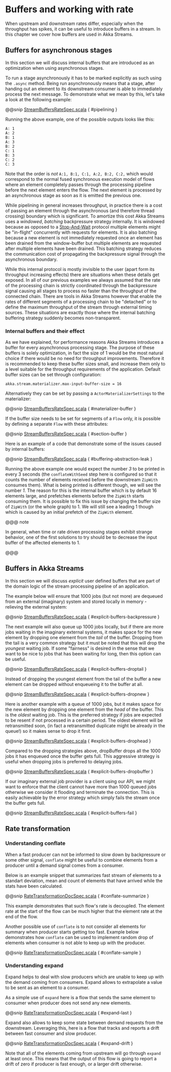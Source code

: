 <a id="stream-rate-scala"></a>
# Buffers and working with rate

When upstream and downstream rates differ, especially when the throughput has spikes, it can be useful to introduce
buffers in a stream. In this chapter we cover how buffers are used in Akka Streams.

<a id="async-stream-buffers-scala"></a>
## Buffers for asynchronous stages

In this section we will discuss internal buffers that are introduced as an optimization when using asynchronous stages.

To run a stage asynchronously it has to be marked explicitly as such using the `.async` method. Being run
asynchronously means that a stage, after handing out an element to its downstream consumer is able to immediately
process the next message. To demonstrate what we mean by this, let's take a look at the following example:

@@snip [StreamBuffersRateSpec.scala](../code/docs/stream/StreamBuffersRateSpec.scala) { #pipelining }

Running the above example, one of the possible outputs looks like this:

```
A: 1
A: 2
B: 1
A: 3
B: 2
C: 1
B: 3
C: 2
C: 3
```

Note that the order is *not* `A:1, B:1, C:1, A:2, B:2, C:2,` which would correspond to the normal fused synchronous
execution model of flows where an element completely passes through the processing pipeline before the next element
enters the flow. The next element is processed by an asynchronous stage as soon as it is emitted the previous one.

While pipelining in general increases throughput, in practice there is a cost of passing an element through the
asynchronous (and therefore thread crossing) boundary which is significant. To amortize this cost Akka Streams uses
a *windowed*, *batching* backpressure strategy internally. It is windowed because as opposed to a [Stop-And-Wait](https://en.wikipedia.org/wiki/Stop-and-wait_ARQ)
protocol multiple elements might be "in-flight" concurrently with requests for elements. It is also batching because
a new element is not immediately requested once an element has been drained from the window-buffer but multiple elements
are requested after multiple elements have been drained. This batching strategy reduces the communication cost of
propagating the backpressure signal through the asynchronous boundary.

While this internal protocol is mostly invisible to the user (apart form its throughput increasing effects) there are
situations when these details get exposed. In all of our previous examples we always assumed that the rate of the
processing chain is strictly coordinated through the backpressure signal causing all stages to process no faster than
the throughput of the connected chain. There are tools in Akka Streams however that enable the rates of different segments
of a processing chain to be "detached" or to define the maximum throughput of the stream through external timing sources.
These situations are exactly those where the internal batching buffering strategy suddenly becomes non-transparent.

### Internal buffers and their effect

As we have explained, for performance reasons Akka Streams introduces a buffer for every asynchronous processing stage.
The purpose of these buffers is solely optimization, in fact the size of 1 would be the most natural choice if there
would be no need for throughput improvements. Therefore it is recommended to keep these buffer sizes small,
and increase them only to a level suitable for the throughput requirements of the application. Default buffer sizes
can be set through configuration:

```
akka.stream.materializer.max-input-buffer-size = 16
```

Alternatively they can be set by passing a `ActorMaterializerSettings` to the materializer:

@@snip [StreamBuffersRateSpec.scala](../code/docs/stream/StreamBuffersRateSpec.scala) { #materializer-buffer }

If the buffer size needs to be set for segments of a `Flow` only, it is possible by defining a separate
`Flow` with these attributes:

@@snip [StreamBuffersRateSpec.scala](../code/docs/stream/StreamBuffersRateSpec.scala) { #section-buffer }

Here is an example of a code that demonstrate some of the issues caused by internal buffers:

@@snip [StreamBuffersRateSpec.scala](../code/docs/stream/StreamBuffersRateSpec.scala) { #buffering-abstraction-leak }

Running the above example one would expect the number *3* to be printed in every 3 seconds (the `conflateWithSeed`
step here is configured so that it counts the number of elements received before the downstream `ZipWith` consumes
them). What is being printed is different though, we will see the number *1*. The reason for this is the internal
buffer which is by default 16 elements large, and prefetches elements before the `ZipWith` starts consuming them.
It is possible to fix this issue by changing the buffer size of `ZipWith` (or the whole graph) to 1. We will still see
a leading 1 though which is caused by an initial prefetch of the `ZipWith` element.

@@@ note

In general, when time or rate driven processing stages exhibit strange behavior, one of the first solutions to try
should be to decrease the input buffer of the affected elements to 1.

@@@

## Buffers in Akka Streams

In this section we will discuss *explicit* user defined buffers that are part of the domain logic of the stream processing
pipeline of an application.

The example below will ensure that 1000 jobs (but not more) are dequeued from an external (imaginary) system and
stored locally in memory - relieving the external system:

@@snip [StreamBuffersRateSpec.scala](../code/docs/stream/StreamBuffersRateSpec.scala) { #explicit-buffers-backpressure }

The next example will also queue up 1000 jobs locally, but if there are more jobs waiting
in the imaginary external systems, it makes space for the new element by
dropping one element from the *tail* of the buffer. Dropping from the tail is a very common strategy but
it must be noted that this will drop the *youngest* waiting job. If some "fairness" is desired in the sense that
we want to be nice to jobs that has been waiting for long, then this option can be useful.

@@snip [StreamBuffersRateSpec.scala](../code/docs/stream/StreamBuffersRateSpec.scala) { #explicit-buffers-droptail }

Instead of dropping the youngest element from the tail of the buffer a new element can be dropped without
enqueueing it to the buffer at all.

@@snip [StreamBuffersRateSpec.scala](../code/docs/stream/StreamBuffersRateSpec.scala) { #explicit-buffers-dropnew }

Here is another example with a queue of 1000 jobs, but it makes space for the new element by
dropping one element from the *head* of the buffer. This is the *oldest*
waiting job. This is the preferred strategy if jobs are expected to be
resent if not processed in a certain period. The oldest element will be
retransmitted soon, (in fact a retransmitted duplicate might be already in the queue!)
so it makes sense to drop it first.

@@snip [StreamBuffersRateSpec.scala](../code/docs/stream/StreamBuffersRateSpec.scala) { #explicit-buffers-drophead }

Compared to the dropping strategies above, dropBuffer drops all the 1000
jobs it has enqueued once the buffer gets full. This aggressive strategy
is useful when dropping jobs is preferred to delaying jobs.

@@snip [StreamBuffersRateSpec.scala](../code/docs/stream/StreamBuffersRateSpec.scala) { #explicit-buffers-dropbuffer }

If our imaginary external job provider is a client using our API, we might
want to enforce that the client cannot have more than 1000 queued jobs
otherwise we consider it flooding and terminate the connection. This is
easily achievable by the error strategy which simply fails the stream
once the buffer gets full.

@@snip [StreamBuffersRateSpec.scala](../code/docs/stream/StreamBuffersRateSpec.scala) { #explicit-buffers-fail }

## Rate transformation

### Understanding conflate

When a fast producer can not be informed to slow down by backpressure or some other signal, `conflate` might be
useful to combine elements from a producer until a demand signal comes from a consumer.

Below is an example snippet that summarizes fast stream of elements to a standart deviation, mean and count of elements
that have arrived  while the stats have been calculated.

@@snip [RateTransformationDocSpec.scala](../code/docs/stream/RateTransformationDocSpec.scala) { #conflate-summarize }

This example demonstrates that such flow's rate is decoupled. The element rate at the start of the flow can be much
higher that the element rate at the end of the flow.

Another possible use of `conflate` is to not consider all elements for summary when producer starts getting too fast.
Example below demonstrates how `conflate` can be used to implement random drop of elements when consumer is not able
to keep up with the producer.

@@snip [RateTransformationDocSpec.scala](../code/docs/stream/RateTransformationDocSpec.scala) { #conflate-sample }

### Understanding expand

Expand helps to deal with slow producers which are unable to keep up with the demand coming from consumers.
Expand allows to extrapolate a value to be sent as an element to a consumer.

As a simple use of `expand` here is a flow that sends the same element to consumer when producer does not send
any new elements.

@@snip [RateTransformationDocSpec.scala](../code/docs/stream/RateTransformationDocSpec.scala) { #expand-last }

Expand also allows to keep some state between demand requests from the downstream. Leveraging this, here is a flow
that tracks and reports a drift between fast consumer and slow producer.

@@snip [RateTransformationDocSpec.scala](../code/docs/stream/RateTransformationDocSpec.scala) { #expand-drift }

Note that all of the elements coming from upstream will go through `expand` at least once. This means that the
output of this flow is going to report a drift of zero if producer is fast enough, or a larger drift otherwise.